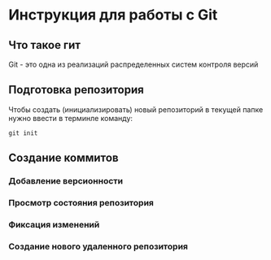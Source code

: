 # **Инструкция для работы с Git**

## Что такое гит

Git - это одна из реализаций распределенных систем контроля версий

## Подготовка репозитория

Чтобы создать (инициализировать) новый репозиторий в текущей папке нужно ввести в терминле команду:

    git init

## Создание коммитов

### Добавление версионности

### Просмотр состояния репозитория

### Фиксация изменений

### Создание нового удаленного репозитория

